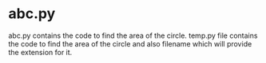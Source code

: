 # abc.py
abc.py contains the code to find the area of the circle.
temp.py file contains the code to find the area of the circle and also filename which will provide the extension for it.
